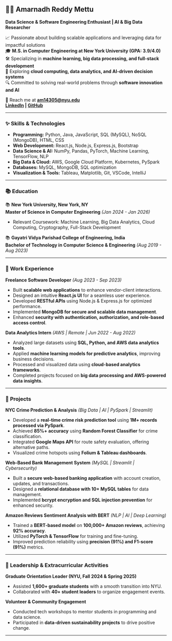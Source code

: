 ## 👨‍💻 Amarnadh Reddy Mettu  
**Data Science & Software Engineering Enthusiast | AI & Big Data Researcher**  

📈 Passionate about building scalable applications and leveraging data for impactful solutions  
🎓 **M.S. in Computer Engineering at New York University (GPA: 3.9/4.0)**  
🛠️ Specializing in **machine learning, big data processing, and full-stack development**  
🚀 Exploring **cloud computing, data analytics, and AI-driven decision systems**  
🔍 Committed to solving real-world problems through **software innovation and AI**  

📩 Reach me at **[am14305@nyu.edu](mailto:am14305@nyu.edu)**  
**[LinkedIn](https://www.linkedin.com/in/amarnadhreddymettu/) | [GitHub](https://github.com/amarnadh145)**  

---

### ✨ **Skills & Technologies**  
- **Programming:** Python, Java, JavaScript, SQL (MySQL), NoSQL (MongoDB), HTML, CSS  
- **Web Development:** React.js, Node.js, Express.js, Bootstrap  
- **Data Science & AI:** NumPy, Pandas, PyTorch, Machine Learning, TensorFlow, NLP  
- **Big Data & Cloud:** AWS, Google Cloud Platform, Kubernetes, PySpark  
- **Databases:** MySQL, MongoDB, SQL optimization  
- **Visualization & Tools:** Tableau, Matplotlib, Git, VSCode, IntelliJ  

---

### 📚 **Education**  
📚 **New York University, New York, NY**  
**Master of Science in Computer Engineering** *(Jan 2024 - Jan 2026)*  
- Relevant Coursework: Machine Learning, Big Data Analytics, Cloud Computing, Cryptography, Full-Stack Development  

📚 **Gayatri Vidya Parishad College of Engineering, India**  
**Bachelor of Technology in Computer Science & Engineering** *(Aug 2019 - Aug 2023)*  

---

### 💼 **Work Experience**  

**Freelance Software Developer** *(Aug 2023 - Sep 2023)*  
- Built **scalable web applications** to enhance vendor-client interactions.  
- Designed an intuitive **React.js UI** for a seamless user experience.  
- Developed **RESTful APIs** using Node.js & Express.js for optimized performance.  
- Implemented **MongoDB for secure and scalable data management**.  
- Enhanced **security with authentication, authorization, and role-based access control**.  

**Data Analytics Intern** *(AWS | Remote | Jun 2022 - Aug 2022)*  
- Analyzed large datasets using **SQL, Python, and AWS data analytics tools**.  
- Applied **machine learning models for predictive analytics**, improving business decisions.  
- Processed and visualized data using **cloud-based analytics frameworks**.  
- Completed projects focused on **big data processing and AWS-powered data insights**.  

---

### 🌟 **Projects**  

**NYC Crime Prediction & Analysis** *(Big Data | AI | PySpark | Streamlit)*  
- Developed a **real-time crime risk prediction tool** using **1M+ records processed via PySpark**.  
- Achieved **85%+ accuracy** using **Random Forest Classifier** for crime classification.  
- Integrated **Google Maps API** for route safety evaluation, offering alternative paths.  
- Visualized crime hotspots using **Folium & Tableau dashboards**.  

**Web-Based Bank Management System** *(MySQL | Streamlit | Cybersecurity)*  
- Built a **secure web-based banking application** with account creation, updates, and transactions.  
- Designed a **relational database with 10+ MySQL tables** for data management.  
- Implemented **bcrypt encryption and SQL injection prevention** for enhanced security.  

**Amazon Reviews Sentiment Analysis with BERT** *(NLP | AI | Deep Learning)*  
- Trained a **BERT-based model** on **100,000+ Amazon reviews**, achieving **92% accuracy**.  
- Utilized **PyTorch & TensorFlow** for training and fine-tuning.  
- Improved prediction reliability using **precision (91%) and F1-score (91%)** metrics.  

---

### 💪 **Leadership & Extracurricular Activities**  

**Graduate Orientation Leader (NYU, Fall 2024 & Spring 2025)**  
- Assisted **1,600+ graduate students** with a smooth transition into NYU.  
- Collaborated with **40+ student leaders** to organize engagement events.  

**Volunteer & Community Engagement**  
- Conducted tech workshops to mentor students in programming and data science.  
- Participated in **data-driven sustainability projects** to drive positive change.  

---
